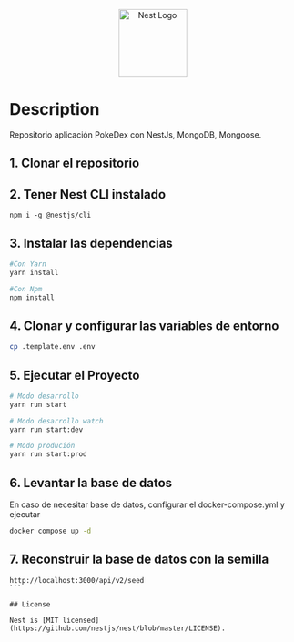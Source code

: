 <p align="center">
  <a href="http://nestjs.com/" target="blank"><img src="https://nestjs.com/img/logo-small.svg" width="120" alt="Nest Logo" /></a>
</p>

# Description

Repositorio aplicación PokeDex con NestJs, MongoDB, Mongoose.

## 1. Clonar el repositorio

## 2. Tener Nest CLI instalado

```
npm i -g @nestjs/cli
```

## 3. Instalar las dependencias

```bash
#Con Yarn
yarn install

#Con Npm
npm install
```

## 4. Clonar y configurar las variables de entorno

```bash
cp .template.env .env
```

## 5. Ejecutar el Proyecto

```bash
# Modo desarrollo
yarn run start

# Modo desarrollo watch
yarn run start:dev

# Modo produción
yarn run start:prod
```

## 6. Levantar la base de datos

En caso de necesitar base de datos, configurar el docker-compose.yml y ejecutar

```bash
docker compose up -d
```

## 7. Reconstruir la base de datos con la semilla 
````
http://localhost:3000/api/v2/seed
```

## License

Nest is [MIT licensed](https://github.com/nestjs/nest/blob/master/LICENSE).
